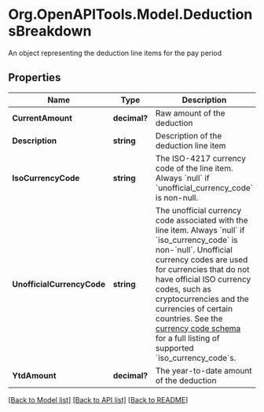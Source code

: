 # Org.OpenAPITools.Model.DeductionsBreakdown
An object representing the deduction line items for the pay period

## Properties

Name | Type | Description | Notes
------------ | ------------- | ------------- | -------------
**CurrentAmount** | **decimal?** | Raw amount of the deduction | [optional] 
**Description** | **string** | Description of the deduction line item | [optional] 
**IsoCurrencyCode** | **string** | The ISO-4217 currency code of the line item. Always &#x60;null&#x60; if &#x60;unofficial_currency_code&#x60; is non-null. | [optional] 
**UnofficialCurrencyCode** | **string** | The unofficial currency code associated with the line item. Always &#x60;null&#x60; if &#x60;iso_currency_code&#x60; is non-&#x60;null&#x60;. Unofficial currency codes are used for currencies that do not have official ISO currency codes, such as cryptocurrencies and the currencies of certain countries.  See the [currency code schema](https://plaid.com/docs/api/accounts#currency-code-schema) for a full listing of supported &#x60;iso_currency_code&#x60;s. | [optional] 
**YtdAmount** | **decimal?** | The year-to-date amount of the deduction | [optional] 

[[Back to Model list]](../README.md#documentation-for-models) [[Back to API list]](../README.md#documentation-for-api-endpoints) [[Back to README]](../README.md)

